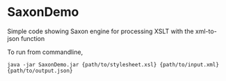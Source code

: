 # SaxonDemo

Simple code showing Saxon engine for processing XSLT with the xml-to-json function

To run from commandline,
```
java -jar SaxonDemo.jar {path/to/stylesheet.xsl} {path/to/input.xml} {path/to/output.json}
```